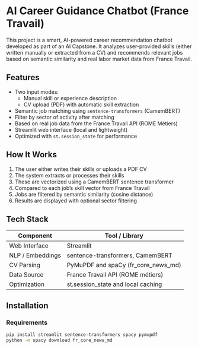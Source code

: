 # AI Career Guidance Chatbot (France Travail)

This project is a smart, AI-powered career recommendation chatbot developed as part of an AI Capstone. It analyzes user-provided skills (either written manually or extracted from a CV) and recommends relevant jobs based on semantic similarity and real labor market data from France Travail.

## Features

- Two input modes:
  - Manual skill or experience description
  - CV upload (PDF) with automatic skill extraction
- Semantic job matching using `sentence-transformers` (CamemBERT)
- Filter by sector of activity after matching
- Based on real job data from the France Travail API (ROME Métiers)
- Streamlit web interface (local and lightweight)
- Optimized with `st.session_state` for performance

## How It Works

1. The user either writes their skills or uploads a PDF CV
2. The system extracts or processes their skills
3. These are vectorized using a CamemBERT sentence transformer
4. Compared to each job’s skill vector from France Travail
5. Jobs are filtered by semantic similarity (cosine distance)
6. Results are displayed with optional sector filtering

## Tech Stack

| Component         | Tool / Library                        |
|-------------------|----------------------------------------|
| Web Interface     | Streamlit                             |
| NLP / Embeddings  | sentence-transformers, CamemBERT      |
| CV Parsing        | PyMuPDF and spaCy (fr_core_news_md)   |
| Data Source       | France Travail API (ROME métiers)     |
| Optimization      | st.session_state and local caching    |

## Installation

### Requirements

```bash
pip install streamlit sentence-transformers spacy pymupdf
python -m spacy download fr_core_news_md